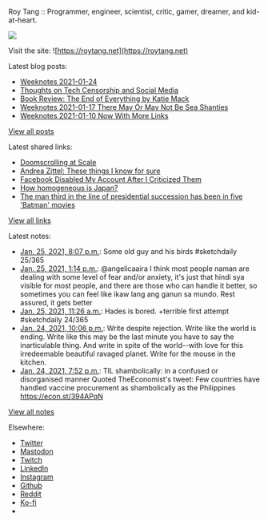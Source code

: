 Roy Tang :: Programmer, engineer, scientist, critic, gamer, dreamer, and kid-at-heart.

![](https://roytang.net/static/img/profile.jpg)

Visit the site: ![https://roytang.net](https://roytang.net)

Latest blog posts:

- [Weeknotes 2021-01-24](https://roytang.net/2021/01/weeknotes-2021-01-24/)
- [Thoughts on Tech Censorship and Social Media](https://roytang.net/2021/01/tech-censorship/)
- [Book Review: The End of Everything by Katie Mack](https://roytang.net/2021/01/end-of-everything/)
- [Weeknotes 2021-01-17 There May Or May Not Be Sea Shanties](https://roytang.net/2021/01/weeknotes-2021-01-17/)
- [Weeknotes 2021-01-10 Now With More Links](https://roytang.net/2021/01/weeknotes-2021-01-10/)

[View all posts](https://roytang.net/blog)

Latest shared links:

- [Doomscrolling at Scale](https://roytang.net/2021/01/doomscrolling-at-scale/)
- [Andrea Zittel: These things I know for sure](https://roytang.net/2021/01/andrea-zittel-these-things-i-know-for-sure/)
- [Facebook Disabled My Account After I Criticized Them](https://roytang.net/2021/01/facebook-disabled-my-account-after-i-criticized-them/)
- [How homogeneous is Japan?](https://roytang.net/2021/01/how-homogeneous-is-japan/)
- [The man third in the line of presidential succession has been in five &#x27;Batman&#x27; movies](https://roytang.net/2021/01/the-man-third-in-the-line-of-presidential-succession-has-been-in-five-batman-movies/)

[View all links](https://roytang.net/links)

Latest notes:

- [Jan. 25, 2021, 8:07 p.m.](https://roytang.net/2021/01/1353675940832792576/): Some old guy and his birds #sketchdaily 25/365
- [Jan. 25, 2021, 1:14 p.m.](https://roytang.net/2021/01/1353571824806727680/): @angelicaaira I think most people naman are dealing with some level of fear and/or anxiety, it&#x27;s just that hindi sya visible for most people, and there are those who can handle it better, so sometimes you can feel like ikaw lang ang ganun sa mundo. Rest assured, it gets better
- [Jan. 25, 2021, 11:26 a.m.](https://roytang.net/2021/01/1353544847815131142/): Hades is bored. +terrible first attempt #sketchdaily 24/365
- [Jan. 24, 2021, 10:06 p.m.](https://roytang.net/2021/01/1353343377157181443/): Write despite rejection. Write like the world is ending. Write like this may be the last minute you have to say the inarticulable thing. And write in spite of the world--with love for this irredeemable beautiful ravaged planet. Write for the mouse in the kitchen.
- [Jan. 24, 2021, 7:52 p.m.](https://roytang.net/2021/01/1353309670799073285/): TIL shambolically: in a confused or disorganised manner Quoted TheEconomist&#x27;s tweet: Few countries have handled vaccine procurement as shambolically as the Philippines https://econ.st/394APqN

[View all notes](https://roytang.net/notes)

Elsewhere:

- [Twitter](https://twitter.com/roytang)
- [Mastodon](https://mastodon.technology/@roytang)
- [Twitch](https://twitch.tv/twitchyroy)
- [LinkedIn](https://www.linkedin.com/in/roytang)
- [Instagram](https://instagram.com/roytang0400)
- [Github](https://github.com/roytang)
- [Reddit](https://reddit.com/u/hungryroy)
- [Ko-fi](https://ko-fi.com/roytang)
- [](mailto:hello@roytang.net)